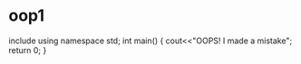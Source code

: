 # oop1
include <iostream>
  using namespace std;
  int main()
  {
  cout<<"OOPS! I made a mistake";
  return 0;
  }
